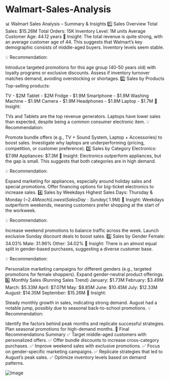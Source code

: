 # Walmart-Sales-Analysis

📊 Walmart Sales Analysis – Summary & Insights
1️⃣ Sales Overview
Total Sales: $15.26M
Total Orders: 15K
Inventory Level: 1M units
Average Customer Age: 44.12 years
🔹 Insight: The total revenue is quite strong, with an average customer age of 44. This suggests that Walmart’s key demographic consists of middle-aged buyers. Inventory levels seem stable.

💡 Recommendation:

Introduce targeted promotions for this age group (40-50 years old) with loyalty programs or exclusive discounts.
Assess if inventory turnover matches demand, avoiding overstocking or shortages.
2️⃣ Sales by Products
Top-selling products:

TV - $2M
Tablet - $2M
Fridge - $1.9M
Smartphone - $1.9M
Washing Machine - $1.9M
Camera - $1.9M
Headphones - $1.8M
Laptop - $1.7M
🔹 Insight:

TVs and Tablets are the top revenue generators.
Laptops have lower sales than expected, despite being a common consumer electronic item.
💡 Recommendation:

Promote bundle offers (e.g., TV + Sound System, Laptop + Accessories) to boost sales.
Investigate why laptops are underperforming (pricing, competition, or customer preference).
3️⃣ Sales by Category
Electronics: $7.9M
Appliances: $7.3M
🔹 Insight: Electronics outperform appliances, but the gap is small. This suggests that both categories are in high demand.

💡 Recommendation:

Expand marketing for appliances, especially around holiday sales and special promotions.
Offer financing options for big-ticket electronics to increase sales.
4️⃣ Sales by Weekdays
Highest Sales Days: Thursday & Monday (~$2.4M each)
Lowest Sales Day: Sunday (~$1.9M)
🔹 Insight: Weekdays outperform weekends, meaning customers prefer shopping at the start of the workweek.

💡 Recommendation:

Increase weekend promotions to balance traffic across the week.
Launch exclusive Sunday discount deals to boost sales.
5️⃣ Sales by Gender
Female: 34.03%
Male: 31.96%
Other: 34.02%
🔹 Insight: There is an almost equal split in gender-based purchases, suggesting a diverse customer base.

💡 Recommendation:

Personalize marketing campaigns for different genders (e.g., targeted promotions for female shoppers).
Expand gender-neutral product offerings.
6️⃣ Monthly Sales (Running Sales Trend)
January: $1.73M
February: $3.49M
March: $5.33M
April: $7.07M
May: $8.85M
June: $10.45M
July: $12.33M
August: $14.35M
September: $15.26M
🔹 Insight:

Steady monthly growth in sales, indicating strong demand.
August had a notable jump, possibly due to seasonal back-to-school promotions.
💡 Recommendation:

Identify the factors behind peak months and replicate successful strategies.
Plan seasonal promotions for high-demand months.
📌 Final Recommendations Summary
✅ Target middle-aged customers with personalized offers.
✅ Offer bundle discounts to increase cross-category purchases.
✅ Improve weekend sales with exclusive promotions.
✅ Focus on gender-specific marketing campaigns.
✅ Replicate strategies that led to August’s peak sales.
✅ Optimize inventory levels based on demand patterns.

![Image](https://github.com/user-attachments/assets/63e6a9d5-8d4a-4ee6-9da8-d4adc89d56fd)
